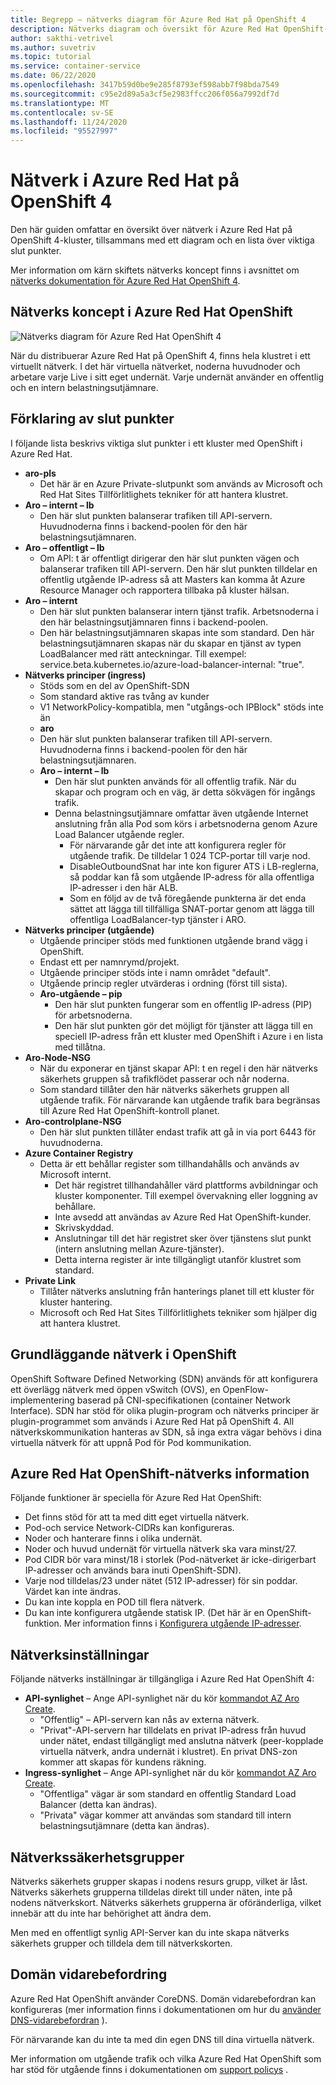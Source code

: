```yaml
---
title: Begrepp – nätverks diagram för Azure Red Hat på OpenShift 4
description: Nätverks diagram och översikt för Azure Red Hat OpenShift-nätverk
author: sakthi-vetrivel
ms.author: suvetriv
ms.topic: tutorial
ms.service: container-service
ms.date: 06/22/2020
ms.openlocfilehash: 3417b59d0be9e285f8793ef598abb7f98bda7549
ms.sourcegitcommit: c95e2d89a5a3cf5e2983ffcc206f056a7992df7d
ms.translationtype: MT
ms.contentlocale: sv-SE
ms.lasthandoff: 11/24/2020
ms.locfileid: "95527997"
---
```

# <a name="networking-in-azure-red-hat-on-openshift-4"></a>Nätverk i Azure Red Hat på OpenShift 4

Den här guiden omfattar en översikt över nätverk i Azure Red Hat på OpenShift 4-kluster, tillsammans med ett diagram och en lista över viktiga slut punkter.

Mer information om kärn skiftets nätverks koncept finns i avsnittet om [nätverks dokumentation för Azure Red Hat OpenShift 4](https://docs.openshift.com/aro/4/networking/understanding-networking.html).

## <a name="networking-concepts-in-azure-red-hat-openshift"></a>Nätverks koncept i Azure Red Hat OpenShift

![Nätverks diagram för Azure Red Hat OpenShift 4](./media/concepts-networking/aro4-networking-diagram.png)

När du distribuerar Azure Red Hat på OpenShift 4, finns hela klustret i ett virtuellt nätverk. I det här virtuella nätverket, noderna huvudnoder och arbetare varje Live i sitt eget undernät. Varje undernät använder en offentlig och en intern belastningsutjämnare.

## <a name="explanation-of-endpoints"></a>Förklaring av slut punkter

I följande lista beskrivs viktiga slut punkter i ett kluster med OpenShift i Azure Red Hat.

* **aro-pls**
    * Det här är en Azure Private-slutpunkt som används av Microsoft och Red Hat Sites Tillförlitlighets tekniker för att hantera klustret.
* **Aro – internt – lb**
    * Den här slut punkten balanserar trafiken till API-servern. Huvudnoderna finns i backend-poolen för den här belastningsutjämnaren.
* **Aro – offentligt – lb**
    * Om API: t är offentligt dirigerar den här slut punkten vägen och balanserar trafiken till API-servern. Den här slut punkten tilldelar en offentlig utgående IP-adress så att Masters kan komma åt Azure Resource Manager och rapportera tillbaka på kluster hälsan.
* **Aro – internt**
    * Den här slut punkten balanserar intern tjänst trafik. Arbetsnoderna i den här belastningsutjämnaren finns i backend-poolen.
    * Den här belastningsutjämnaren skapas inte som standard. Den här belastningsutjämnaren skapas när du skapar en tjänst av typen LoadBalancer med rätt anteckningar. Till exempel: service.beta.kubernetes.io/azure-load-balancer-internal: "true".
* **Nätverks principer (ingress)**
    * Stöds som en del av OpenShift-SDN
    * Som standard aktive ras tvång av kunder
    * V1 NetworkPolicy-kompatibla, men "utgångs-och IPBlock" stöds inte än
    * **aro**
    * Den här slut punkten balanserar trafiken till API-servern. Huvudnoderna finns i backend-poolen för den här belastningsutjämnaren.
  * **Aro – internt – lb**
    * Den här slut punkten används för all offentlig trafik. När du skapar och program och en väg, är detta sökvägen för ingångs trafik.
    * Denna belastningsutjämnare omfattar även utgående Internet anslutning från alla Pod som körs i arbetsnoderna genom Azure Load Balancer utgående regler.
        * För närvarande går det inte att konfigurera regler för utgående trafik. De tilldelar 1 024 TCP-portar till varje nod.
        * DisableOutboundSnat har inte kon figurer ATS i LB-reglerna, så poddar kan få som utgående IP-adress för alla offentliga IP-adresser i den här ALB.
        * Som en följd av de två föregående punkterna är det enda sättet att lägga till tillfälliga SNAT-portar genom att lägga till offentliga LoadBalancer-typ tjänster i ARO.
* **Nätverks principer (utgående)**
    * Utgående principer stöds med funktionen utgående brand vägg i OpenShift.
    * Endast ett per namnrymd/projekt.
    * Utgående principer stöds inte i namn området "default".
    * Utgående princip regler utvärderas i ordning (först till sista).
    * **Aro-utgående – pip**
        * Den här slut punkten fungerar som en offentlig IP-adress (PIP) för arbetsnoderna.
        * Den här slut punkten gör det möjligt för tjänster att lägga till en speciell IP-adress från ett kluster med OpenShift i Azure i en lista med tillåtna.
* **Aro-Node-NSG**
    * När du exponerar en tjänst skapar API: t en regel i den här nätverks säkerhets gruppen så trafikflödet passerar och når noderna.
    * Som standard tillåter den här nätverks säkerhets gruppen all utgående trafik. För närvarande kan utgående trafik bara begränsas till Azure Red Hat OpenShift-kontroll planet.
* **Aro-controlplane-NSG**
    * Den här slut punkten tillåter endast trafik att gå in via port 6443 för huvudnoderna.
* **Azure Container Registry**
    * Detta är ett behållar register som tillhandahålls och används av Microsoft internt.
        * Det här registret tillhandahåller värd plattforms avbildningar och kluster komponenter. Till exempel övervakning eller loggning av behållare.
        * Inte avsedd att användas av Azure Red Hat OpenShift-kunder.  
        * Skrivskyddad.
        * Anslutningar till det här registret sker över tjänstens slut punkt (intern anslutning mellan Azure-tjänster).
        * Detta interna register är inte tillgängligt utanför klustret som standard.
* **Private Link**
    * Tillåter nätverks anslutning från hanterings planet till ett kluster för kluster hantering.
    * Microsoft och Red Hat Sites Tillförlitlighets tekniker som hjälper dig att hantera klustret.

## <a name="networking-basics-in-openshift"></a>Grundläggande nätverk i OpenShift

OpenShift Software Defined Networking (SDN) används för att konfigurera ett överlägg nätverk med öppen vSwitch (OVS), en OpenFlow-implementering baserad på CNI-specifikationen (container Network Interface). SDN har stöd för olika plugin-program och nätverks principer är plugin-programmet som används i Azure Red Hat på OpenShift 4. All nätverkskommunikation hanteras av SDN, så inga extra vägar behövs i dina virtuella nätverk för att uppnå Pod för Pod kommunikation.

## <a name="azure-red-hat-openshift-networking-specifics"></a>Azure Red Hat OpenShift-nätverks information

Följande funktioner är speciella för Azure Red Hat OpenShift:
* Det finns stöd för att ta med ditt eget virtuella nätverk.
* Pod-och service Network-CIDRs kan konfigureras.
* Noder och hanterare finns i olika undernät.
* Noder och huvud undernät för virtuella nätverk ska vara minst/27.
* Pod CIDR bör vara minst/18 i storlek (Pod-nätverket är icke-dirigerbart IP-adresser och används bara inuti OpenShift-SDN).
* Varje nod tilldelas/23 under nätet (512 IP-adresser) för sin poddar. Värdet kan inte ändras.
* Du kan inte koppla en POD till flera nätverk.
* Du kan inte konfigurera utgående statisk IP. (Det här är en OpenShift-funktion. Mer information finns i [Konfigurera utgående IP-adresser](https://docs.openshift.com/aro/4/networking/openshift_sdn/assigning-egress-ips.html).

## <a name="network-settings"></a>Nätverksinställningar

Följande nätverks inställningar är tillgängliga i Azure Red Hat OpenShift 4:

* **API-synlighet** – Ange API-synlighet när du kör [kommandot AZ Aro Create](tutorial-create-cluster.md#create-the-cluster).
    * "Offentlig" – API-servern kan nås av externa nätverk.
    * "Privat"-API-servern har tilldelats en privat IP-adress från huvud under nätet, endast tillgängligt med anslutna nätverk (peer-kopplade virtuella nätverk, andra undernät i klustret). En privat DNS-zon kommer att skapas för kundens räkning.
* **Ingress-synlighet** – Ange API-synlighet när du kör [kommandot AZ Aro Create](tutorial-create-cluster.md#create-the-cluster).
    * "Offentliga" vägar är som standard en offentlig Standard Load Balancer (detta kan ändras).
    * "Privata" vägar kommer att användas som standard till intern belastningsutjämnare (detta kan ändras).

## <a name="network-security-groups"></a>Nätverkssäkerhetsgrupper
Nätverks säkerhets grupper skapas i nodens resurs grupp, vilket är låst. Nätverks säkerhets grupperna tilldelas direkt till under näten, inte på nodens nätverkskort. Nätverks säkerhets grupperna är oföränderliga, vilket innebär att du inte har behörighet att ändra dem. 

Men med en offentligt synlig API-Server kan du inte skapa nätverks säkerhets grupper och tilldela dem till nätverkskorten.

## <a name="domain-forwarding"></a>Domän vidarebefordring
Azure Red Hat OpenShift använder CoreDNS. Domän vidarebefordran kan konfigureras (mer information finns i dokumentationen om hur du [använder DNS-vidarebefordran](https://docs.openshift.com/aro/4/networking/dns-operator.html#nw-dns-forward_dns-operator) ).

För närvarande kan du inte ta med din egen DNS till dina virtuella nätverk.


Mer information om utgående trafik och vilka Azure Red Hat OpenShift som har stöd för utgående finns i dokumentationen om [support policys](support-policies-v4.md) .
